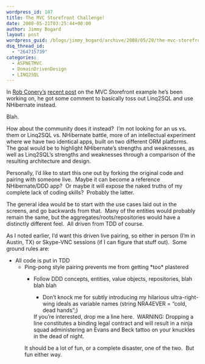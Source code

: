 ```yaml
---
wordpress_id: 187
title: The MVC Storefront Challenge!
date: 2008-05-21T03:25:44+00:00
author: Jimmy Bogard
layout: post
wordpress_guid: /blogs/jimmy_bogard/archive/2008/05/20/the-mvc-storefront-challenge.aspx
dsq_thread_id:
  - "264715739"
categories:
  - ASPNETMVC
  - DomainDrivenDesign
  - LINQ2SQL
---
```

In [Rob Conery&#8217;s](http://blog.wekeroad.com/) [recent post](http://blog.wekeroad.com/mvc-storefront/mvc-store-intermission2-over/) on the MVC Storefront example he&#8217;s been working on, he got some comment to basically toss out Linq2SQL and use NHibernate instead.

Blah.

How about the community does it instead?&nbsp; I&#8217;m not looking for an us vs. them or Linq2SQL vs. NHibernate battle, more of an intellectual experiment where we have two identical apps, built on two different ORM platforms.&nbsp; The goal would be to highlight NHibernate&#8217;s strengths and weaknesses, as well as Linq2SQL&#8217;s strengths and weaknesses through a comparison of the resulting architecture and design.

Personally, I&#8217;d like to start this one out by forking the original code and pairing with someone live.&nbsp; Maybe it can become a reference NHibernate/DDD app?&nbsp; Or maybe it will expose the naked truths of my complete lack of coding skills?&nbsp; Probably the latter.

The general idea would be to start with the use cases laid out in the screens, and go backwards from that.&nbsp; Many of the entities would probably remain the same, but the aggregates/roots/repositories would have a distinctly different feel.&nbsp; All driven from TDD of course.

As I noted earlier, I&#8217;d want this driven live pairing, so either in person (I&#8217;m in Austin, TX) or Skype-VNC sessions (if I can figure that stuff out).&nbsp; Some ground rules are:

  * All code is put in TDD 
      * Ping-pong style pairing prevents me from getting \*too\* plastered 
          * Follow DDD concepts, entities, value objects, repositories, blah blah blah 
              * Don&#8217;t knock me for subtly introducing my hilarious ultra-right-wing ideals as variable names (string NRA4EVER = &#8220;cold, dead hands&#8221;;)</ul> 
            If you&#8217;re interested, drop me a line here.&nbsp; WARNING: Dropping a line constitutes a binding legal contract and will result in a ninja squad administering an Evans and Beck tattoo on your knuckles in the dead of night.
            
            It should be a lot of fun, or a complete disaster, one of the two.&nbsp; But fun either way.
